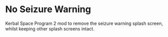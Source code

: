 # No Seizure Warning

Kerbal Space Program 2 mod to remove the seizure warning splash screen, whilst keeping other splash screens intact.